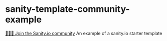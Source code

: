 # sanity-template-community-example
[🙋🏻‍♀️ Join the Sanity.io community](https://slack.sanity.io)
An example of a sanity.io starter template
